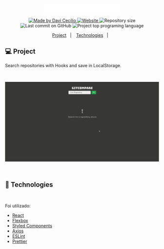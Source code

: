 <div align="center">
    <img src="./src/assets/images/logoTitle.png" width="250px"/>
</div>

<p align="center">
<a href="https://github.com/DaviCecilio" target="_blank">
  <img alt="Made by Davi Cecílio" src="https://img.shields.io/badge/made%20by-Davi%20Cec%C3%ADlio-brightgreen">
  </a>
  <a href="https://davicecilio.github.io/gitcompare-hooks/" target="_blank">
  <img alt="Website" src="https://img.shields.io/website?url=https%3A%2F%2Fdavicecilio.github.io/gitcompare-hooks/%2F">
  </a>
   <img alt="Repository size" src="https://img.shields.io/github/repo-size/daviCecilio/gitcompare-hooks?color=34cb79">
  <img alt="Last commit on GitHub" src="https://img.shields.io/github/last-commit/davicecilio/gitcompare-hooks?color=34cb79">
  <img alt="Project top programing language" src="https://img.shields.io/github/languages/top/davicecilio/gitcompare-hooks?color=34cb79">
</p>

<p align="center">
  <a href="#computer-project">Project</a>&nbsp;&nbsp;&nbsp;|&nbsp;&nbsp;&nbsp;
  <a href="#rocket-technologies">Technologies</a>&nbsp;&nbsp;&nbsp;|&nbsp;&nbsp;&nbsp;

## :computer: Project

Search repositories with Hooks and save in LocalStorage.

<br/>

 <p align="center">
 <a href="https://davicecilio.github.io/gitcompare-hooks/" target="_blank">
  <img src="./src/assets/animations/gitcompareDemo.gif" alt="GIF - DEMO">
  </a>
</p>
<br/>

## :rocket: Technologies

<br/>
  <p>Foi utilizado:</p>

- [React](https://pt-br.reactjs.org/)
- [Flexbox](https://origamid.com/projetos/flexbox-guia-completo/)
- [Styled Components](https://styled-components.com/)
- [Axios](https://www.npmjs.com/package/axios)
- [ESLint](https://eslint.org/)
- [Prettier](https://prettier.io/)

<br/>
